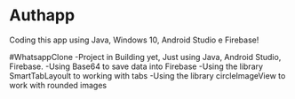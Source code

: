 # Authapp
Coding this app using Java, Windows 10, Android Studio e Firebase!

#WhatsappClone
-Project in Building yet, Just using Java, Android Studio, Firebase.
-Using Base64 to save data into Firebase
-Using the library SmartTabLayoult to working with tabs
-Using the library circleImageView to work with rounded images
